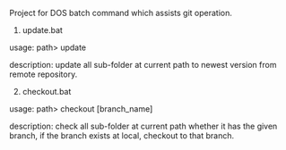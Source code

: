 Project for DOS batch command which assists git operation.

1. update.bat

usage: path> update

description: update all sub-folder at current path to newest version from remote repository.

2. checkout.bat

usage: path> checkout [branch_name]

description: check all sub-folder at current path whether it has the given branch, if the branch exists at local, checkout to that branch.
